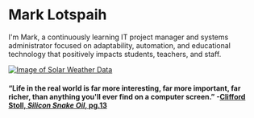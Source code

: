 # Mark Lotspaih

I'm Mark, a continuously learning IT project manager and systems administrator focused on adaptability, automation, and educational technology that positively impacts students, teachers, and staff.

<a href="http://www.hamqsl.com/solar.html" title="Click to add Solar-Terrestrial Data to your website!"><img src="http://www.hamqsl.com/solar101pic.php" alt="Image of Solar Weather Data"></a>

#### “Life in the real world is far more interesting, far more important, far richer, than anything you'll ever find on a computer screen.” -[Clifford Stoll, _Silicon Snake Oil_, pg.13](https://en.wikipedia.org/wiki/Silicon_Snake_Oil)
